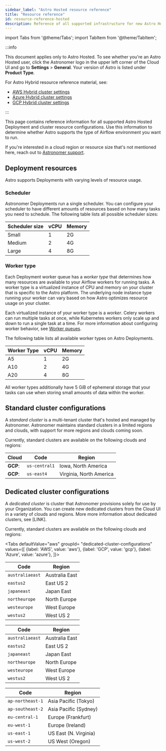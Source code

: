 ```yaml
---
sidebar_label: "Astro Hosted resource reference"
title: "Resource reference"
id: resource-reference-hosted
description: Reference of all supported infrastructure for new Astro Hosted clusters.
---
```


import Tabs from '@theme/Tabs';
import TabItem from '@theme/TabItem';

:::info

This document applies only to Astro Hosted. To see whether you're an Astro Hosted user, click the Astronomer logo in the upper left corner of the Cloud UI and go to **Settings** > **General**. Your version of Astro is listed under **Product Type**.

For Astro Hybrid resource reference material, see:

- [AWS Hybrid cluster settings](resource-reference-gcp-hybrid.md)
- [Azure Hybrid cluster settings](resource-reference-gcp-hybrid.md)
- [GCP Hybrid cluster settings](resource-reference-gcp-hybrid.md)

:::

This page contains reference information for all supported Astro Hosted Deployment and cluster resource configurations. Use this information to determine whether Astro supports the type of Airflow environment you want to run. 

If you're interested in a cloud region or resource size that's not mentioned here, reach out to [Astronomer support](cloud.astronomer.io/support).

## Deployment resources

Astro supports Deployments with varying levels of resource usage.

### Scheduler 

Astronomer Deployments run a single scheduler. You can configure your scheduler to have different amounts of resources based on how many tasks you need to schedule. The following table lists all possible scheduler sizes:

| Scheduler size | vCPU | Memory |
| -------------- | ---- | ------ |
| Small          | 1    | 2G     |
| Medium         | 2    | 4G     |
| Large          | 4    | 8G     |

### Worker type

Each Deployment worker queue has a _worker type_ that determines how many resources are available to your Airflow workers for running tasks. A worker type is a virtualized instance of CPU and memory on your cluster that is specific to the Astro platform. The underlying node instance type running your worker can vary based on how Astro optimizes resource usage on your cluster.

Each virtualized instance of your worker type is a _worker_. Celery workers can run multiple tasks at once, while Kubernetes workers only scale up and down to run a single task at a time. For more information about configuring worker behavior, see [Worker queues](configure-worker-queues.md).

The following table lists all available worker types on Astro Deployments. 

| Worker Type | vCPU | Memory |
| ----------- | ---- | ------ |
| A5          | 1    | 2G     |
| A10         | 2    | 4G     |
| A20         | 4    | 8G     |

All worker types additionally have 5 GiB of ephemeral storage that your tasks can use when storing small amounts of data within the worker. 

## Standard cluster configurations

A _standard cluster_ is a multi-tenant cluster that's hosted and managed by Astronomer. Astronomer maintains standard clusters in a limited regions and clouds, with support for more regions and clouds coming soon.

Currently, standard clusters are available on the following clouds and regions:

| Cloud    | Code          | Region                  |
| -------- | ------------- | ----------------------- |
| **GCP**: | `us-central1` | Iowa, North America     |
| **GCP**: | `us-east4`    | Virginia, North America |


## Dedicated cluster configurations

A _dedicated cluster_ is cluster that Astronomer provisions solely for use by your Organization. You can create new dedicated clusters from the Cloud UI in a variety of clouds and regions. More more information about dedicated clusters, see [LINK].

Currently, standard clusters are available on the following clouds and regions:

<Tabs
    defaultValue="aws"
    groupId= "dedicated-cluster-configurations"
    values={[
        {label: 'AWS', value: 'aws'},
        {label: 'GCP', value: 'gcp'},
        {label: 'Azure', value: 'azure'},
    ]}>
<TabItem value="aws">

| Code            | Region         |
| --------------- | -------------- |
| `australiaeast` | Australia East |
| `eastus2`       | East US 2      |
| `japaneast`     | Japan East     |
| `northeurope`   | North Europe   |
| `westeurope`    | West Europe    |
| `westus2`       | West US 2      |

</TabItem>

<TabItem value="azure">

| Code            | Region         |
| --------------- | -------------- |
| `australiaeast` | Australia East |
| `eastus2`       | East US 2      |
| `japaneast`     | Japan East     |
| `northeurope`   | North Europe   |
| `westeurope`    | West Europe    |
| `westus2`       | West US 2      |

</TabItem>

<TabItem value="gcp">

| Code             | Region                |
| ---------------- | --------------------- |
| `ap-northeast-1` | Asia Pacific (Tokyo)  |
| `ap-southeast-2` | Asia Pacific (Sydney) |
| `eu-central-1`   | Europe (Frankfurt)    |
| `eu-west-1`      | Europe (Ireland)      |
| `us-east-1`      | US East (N. Virginia) |
| `us-west-2`      | US West (Oregon)      |

</TabItem>

</Tabs>
